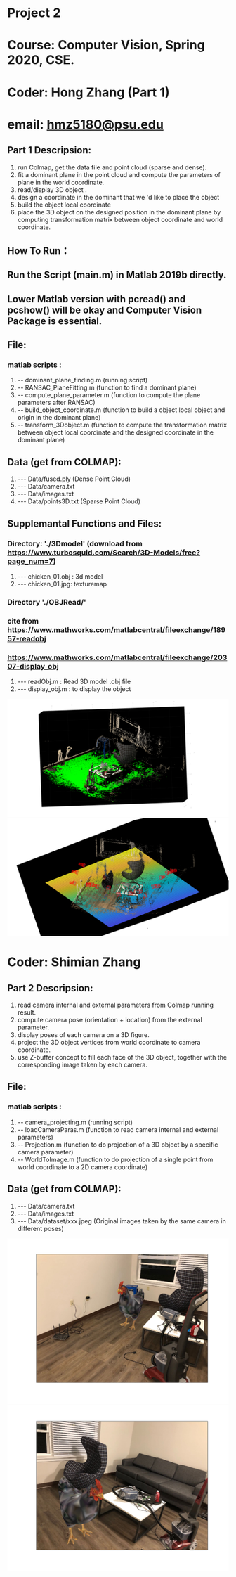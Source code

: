 # Project 2 
# Course: Computer Vision, Spring 2020, CSE.

# Coder: Hong Zhang (Part 1)
# email: hmz5180@psu.edu
## Part 1 Descripsion:
1. run Colmap, get the data file and point cloud (sparse and dense).
2. fit a dominant plane in the point cloud and compute the parameters of plane in the world coordinate.
3. read/display 3D object .
4. design a coordinate in the dominant that we 'd like to place the object 
5. build the object local coordinate
6. place the 3D object on the designed position in the dominant plane by computing transformation matrix between object coordinate and world coordinate.

## How To Run：
## Run the Script (main.m) in Matlab 2019b directly.
## Lower Matlab version with pcread() and pcshow() will be okay and Computer Vision Package is essential.

## File:
### matlab scripts : 
1. -- dominant_plane_finding.m (running script)
2. -- RANSAC_PlaneFitting.m (function to find a dominant plane)
3. -- compute_plane_parameter.m (function to compute the plane parameters after RANSAC)
4. -- build_object_coordinate.m (function to build a object local object and origin in the dominant plane)
5. -- transform_3Dobject.m (function to compute the transformation matrix between object local coordinate and  the designed coordinate in the dominant plane)

## Data (get from COLMAP):
1. --- Data/fused.ply (Dense Point Cloud)
2. --- Data/camera.txt
3. --- Data/images.txt
4. --- Data/points3D.txt (Sparse Point Cloud)

## Supplemantal Functions and Files:

### Directory: './3Dmodel' (download from https://www.turbosquid.com/Search/3D-Models/free?page_num=7)
1. --- chicken_01.obj : 3d model
2. --- chicken_01.jpg: texturemap
### Directory './OBJRead/' 
### cite from https://www.mathworks.com/matlabcentral/fileexchange/18957-readobj
### https://www.mathworks.com/matlabcentral/fileexchange/20307-display_obj

1. --- readObj.m : Read 3D model .obj file
2. --- display_obj.m : to display the object

![Result_1](https://github.com/HongZH2/AR_Scene/blob/master/results/After_RANSAC_Planefitting.png)
![Result_2](https://github.com/HongZH2/AR_Scene/blob/master/results/cameras.png)

# Coder: Shimian Zhang 
## Part 2 Descripsion:
1. read camera internal and external parameters from Colmap running result.
2. compute camera pose (orientation + location) from the external parameter.
3. display poses of each camera on a 3D figure.
4. project the 3D object vertices from world coordinate to camera coordinate. 
5. use Z-buffer concept to fill each face of the 3D object, together with the corresponding image taken by each camera.

## File:
### matlab scripts : 
1. -- camera_projecting.m (running script)
2. -- loadCameraParas.m (function to read camera internal and external parameters)
3. -- Projection.m (function to do projection of a 3D object by a specific camera parameter)
4. -- WorldToImage.m (function to do projection of a single point from world coordinate to a 2D camera coordinate)

## Data (get from COLMAP):
1. --- Data/camera.txt
2. --- Data/images.txt
3. --- Data/dataset/xxx.jpeg (Original images taken by the same camera in different poses)

![Result_3](https://github.com/HongZH2/AR_Scene/blob/master/results/projection_WechatIMG19.png)
![Result_4](https://github.com/HongZH2/AR_Scene/blob/master/results/projection_WechatIMG17.png)

